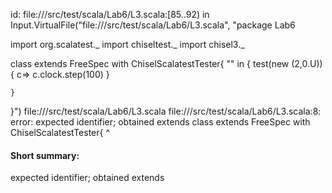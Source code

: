 id: file://<WORKSPACE>/src/test/scala/Lab6/L3.scala:[85..92) in Input.VirtualFile("file://<WORKSPACE>/src/test/scala/Lab6/L3.scala", "package Lab6

import org.scalatest._
import chiseltest._ 
import chisel3._ 


class  extends FreeSpec with ChiselScalatestTester{
    "" in {
        test(new  (2,0.U)){
            c=>
            c.clock.step(100)
        }

    }
}")
file://<WORKSPACE>/src/test/scala/Lab6/L3.scala
file://<WORKSPACE>/src/test/scala/Lab6/L3.scala:8: error: expected identifier; obtained extends
class  extends FreeSpec with ChiselScalatestTester{
       ^
#### Short summary: 

expected identifier; obtained extends